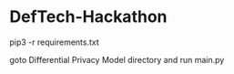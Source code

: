 # DefTech-Hackathon

pip3 -r requirements.txt

goto Differential Privacy Model directory and run main.py
